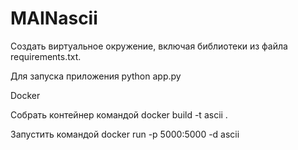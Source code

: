 # MAINascii

Создать виртуальное окружение, включая библиотеки из файла requirements.txt.

Для запуска приложения python app.py

Docker

Собрать контейнер командой docker build -t ascii .

Запустить командой docker run -p 5000:5000 -d ascii